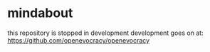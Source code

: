 # mindabout

this repository is stopped in development
development goes on at: https://github.com/openevocracy/openevocracy
